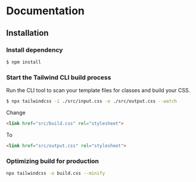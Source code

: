 # Documentation

## Installation
### Install dependency
```bash
$ npm install
```
 
### Start the Tailwind CLI build process
Run the CLI tool to scan your template files for classes and build your CSS.
```bash
$ npx tailwindcss -i ./src/input.css -o ./src/output.css --watch
```

Change 
```html 
<link href="src/build.css" rel="stylesheet">
```
To
```html
<link href="src/output.css" rel="stylesheet">
```

### Optimizing build for production
```bash
npx tailwindcss -o build.css --minify
```
